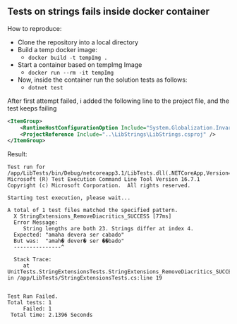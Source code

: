 ﻿## Tests on strings fails inside docker container

How to reproduce:

- Clone the repository into a local directory
- Build a temp docker image:
  - ```docker build -t tempImg .```
- Start a container based on tempImg Image
  - ```docker run --rm -it tempImg```
- Now, inside the container run the solution tests as follows:
  - ```dotnet test```

After first attempt failed, i added the following line to the project file, and the test keeps failing
```xml
<ItemGroup>
	<RuntimeHostConfigurationOption Include="System.Globalization.Invariant" Value="true" />
	<ProjectReference Include="..\LibStrings\LibStrings.csproj" />
</ItemGroup>
```

Result:
```
Test run for /app/LibTests/bin/Debug/netcoreapp3.1/LibTests.dll(.NETCoreApp,Version=v3.1)
Microsoft (R) Test Execution Command Line Tool Version 16.7.1
Copyright (c) Microsoft Corporation.  All rights reserved.

Starting test execution, please wait...

A total of 1 test files matched the specified pattern.
  X StringExtensions_RemoveDiacritics_SUCCESS [77ms]
  Error Message:
     String lengths are both 23. Strings differ at index 4.
  Expected: "amaha devera ser cabado"
  But was:  "amah� dever� ser ��bado"
  ---------------^

  Stack Trace:
     at UnitTests.StringExtensionsTests.StringExtensions_RemoveDiacritics_SUCCESS() in /app/LibTests/StringExtensionsTests.cs:line 19


Test Run Failed.
Total tests: 1
     Failed: 1
 Total time: 2.1396 Seconds
```